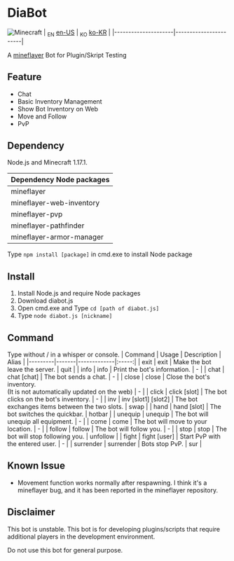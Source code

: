 # DiaBot
![Minecraft](https://img.shields.io/badge/Minecraft-1.17.1-{brightgreen}.svg)
| <sub>EN</sub> [en-US](/readme.md) | <sub>KO</sub> [ko-KR](readme.ko-KR.md) |
|---------------------|-----------------------|

A [mineflayer](https://github.com/PrismarineJS/mineflayer) Bot for Plugin/Skript Testing

## Feature
* Chat
* Basic Inventory Management
* Show Bot Inventory on Web
* Move and Follow
* PvP

## Dependency
Node.js and Minecraft 1.17.1.

| Dependency Node packages |
|:------------|
| mineflayer |
| mineflayer-web-inventory |
| mineflayer-pvp |
| mineflayer-pathfinder |
| mineflayer-armor-manager |

Type `npm install [package]` in cmd.exe to install Node package

## Install
1. Install Node.js and require Node packages
2. Download diabot.js
3. Open cmd.exe and Type `cd [path of diabot.js]`
4. Type `node diabot.js [nickname]`

## Command
Type without / in a whisper or console.
| Command | Usage | Description | Alias |
|---------|-------|-------------|:-----:|
| exit | exit | Make the bot leave the server. | quit |
| info | info | Print the bot's information. | - |
| chat | chat [chat] | The bot sends a chat. | - |
| close | close | Close the bot's inventory. <br />(It is not automatically updated on the web) | - |
| click | click [slot] | The bot clicks on the bot's inventory. | - |
| inv | inv [slot1] [slot2] | The bot exchanges items between the two slots. | swap |
| hand | hand [slot] | The bot switches the quickbar. | hotbar |
| unequip | unequip | The bot will unequip all equipment. | - |
| come | come | The bot will move to your location. | - |
| follow | follow | The bot will follow you. | - |
| stop | stop | The bot will stop following you. | unfollow |
| fight | fight [user] | Start PvP with the entered user. | - |
| surrender | surrender | Bots stop PvP. | sur |

## Known Issue
* Movement function works normally after respawning. I think it's a mineflayer bug, and it has been reported in the mineflayer repository.

## Disclaimer
This bot is unstable. This bot is for developing plugins/scripts that require additional players in the development environment.

Do not use this bot for general purpose.

